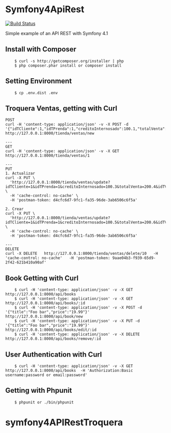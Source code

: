 # Symfony4ApiRest

[![Build Status](https://travis-ci.org/Tony133/Symfony4ApiRest.svg?branch=master)](https://travis-ci.org/Tony133/Symfony4ApiRest)

Simple example of an API REST with Symfony 4.1

## Install with Composer

```
    $ curl -s http://getcomposer.org/installer | php
    $ php composer.phar install or composer install
```

## Setting Environment

```
    $ cp .env.dist .env
```

## Troquera Ventas, getting with Curl
```
POST
curl -H 'content-type: application/json' -v -X POST -d '{"idTCliente":1,"idTPrenda":1,"creditoInternosado":100.1,"totalVenta":200.2}' http://127.0.0.1:8000/tienda/ventas/new

---
GET
curl -H 'content-type: application/json' -v -X GET http://127.0.0.1:8000/tienda/ventas/1

---
PUT
1. Actualizar
curl -X PUT \
  'http://127.0.0.1:8000/tienda/ventas/update?idTCliente=1&idTPrenda=1&creditoInternosado=100.3&totalVenta=200.4&idTVentas=11' \
  -H 'cache-control: no-cache' \
  -H 'postman-token: d4cfc6d7-9fc1-fa35-96de-3ab6506c6f5a'

2. Crear
curl -X PUT \
  'http://127.0.0.1:8000/tienda/ventas/update?idTCliente=1&idTPrenda=1&creditoInternosado=100.5&totalVenta=200.6&idTVentas=' \
  -H 'cache-control: no-cache' \
  -H 'postman-token: d4cfc6d7-9fc1-fa35-96de-3ab6506c6f5a'

---
DELETE
curl -X DELETE   http://127.0.0.1:8000/tienda/ventas/delete/10   -H 'cache-control: no-cache'   -H 'postman-token: 9aae04b3-f939-65d9-2f42-621b410a90af'
```

## Book Getting with Curl

```
    $ curl -H 'content-type: application/json' -v -X GET http://127.0.0.1:8000/api/books
    $ curl -H 'content-type: application/json' -v -X GET http://127.0.0.1:8000/api/books/:id
    $ curl -H 'content-type: application/json' -v -X POST -d '{"title":"Foo bar","price":"19.99"}' http://127.0.0.1:8000/api/book/new
    $ curl -H 'content-type: application/json' -v -X PUT -d '{"title":"Foo bar","price":"19.99"}' http://127.0.0.1:8000/api/books/edit/:id
    $ curl -H 'content-type: application/json' -v -X DELETE http://127.0.0.1:8000/api/books/remove/:id
```

## User Authentication with Curl 

```
    $ curl -H 'content-type: application/json' -v -X GET http://127.0.0.1:8000/api/books  -H 'Authorization:Basic username:password or email:password' 
```

## Getting with Phpunit

```
    $ phpunit or ./bin/phpunit
```
# symfony4APIRestTroquera
